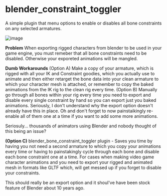 # blender_constraint_toggler
 A simple plugin that menu options to enable or disables all bone constraints on any selected armatures.
 
 ![image](https://github.com/TheConceptBoy/blender_bone_constraint_toggler/assets/52581279/081a3142-27e7-45e4-ab0c-f36ec6eec1b0)
 
 **Problem** 
 When exporting rigged characters from blender to be used in your game engine, you must remeber that all bone constraints need to be disabled. Otherwise your exporeted animations will be mangled. 

**Dumb Workarounds**
(Option A) Make a copy of your armature, which is rigged with all your IK and Constraint goodies, which you actually use to animate and then  either retarget the bone data into your clean armature to which your character mesh is attached, or remember to copy the baked animations from the IK rig to the clean rig every time.
(Option B) Manually go through all bones within your rig  every time you need to export and disable every single constraint by hand so you can export just you baked animations. Seriously, I don't understand why the export option doesn't already have this in place. Oh and don't forget to now painstaikingly re-enable all of them one at a time if you want to add some more animations.

Seriosuly... thousands of animators using Blender and nobody thought of this being an issue? 
 
 **(Option C)**
 blender_bone_constraint_toggler plugin - Saves you time by having you not need a second armature to which you copy your animations every time or having to painstakingly cycle through each bone and disable each bone constraint one at a time.
 For cases when making video game character animations and you need to export your rigged and animated mesh in formats like GLTF which, will get messed up if you forget to disable your constraints.
 
 This should really be an export option and it shoul've have been stock feature of Blender about 10 years ago.
 
 

